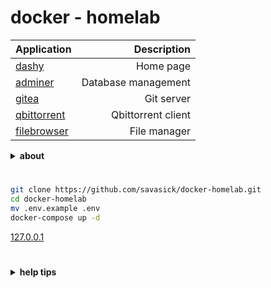 # docker - homelab

| Application | Description |
| :--------  | ---------: |
| [dashy](https://dashy.to/) | Home page |
| [adminer](https://www.adminer.org) | Database management |
| [gitea](https://about.gitea.com) | Git server |
| [qbittorrent](https://www.qbittorrent.org/) | Qbittorrent client |
| [filebrowser](https://filebrowser.org/) | File manager |

<details>
<summary><strong>about</strong></summary>
Homepage - Dashy, with some widgets and links for other homelab applications.

Gitea - where to store code, use ssh to connect for more secure.\
Adminer - to manage database for the applications.\
Qbittorrent - client for download torrents. Also every minute the files from Qbit transfer to Filebrowser.\
Filebrowser - to get downloads from Qbittorrent and get them from entire network.

Other:\
apps-files - folder for configuration.\
data - folder where all data stored.

For the first time use install.sh\
For Filebrowser login : admin  password : admin\
for Qbittorrent login : admin  password : (at logs see "help tips")
</details>

#

```bash
git clone https://github.com/savasick/docker-homelab.git
cd docker-homelab
mv .env.example .env
docker-compose up -d
```

[127.0.0.1](http://127.0.0.1)

#




<details>
<summary><strong>help tips</strong></summary>

if change env, or need reinstall

```bash
bash install.sh
```

move to IP at .env

```bash
sed -i 's/\b[0-9]\{1,3\}\.[0-9]\{1,3\}\.[0-9]\{1,3\}\.[0-9]\{1,3\}\b/{IP}/g' ./apps-files/dashy/app/public/conf.yml
IP=$(cat .env | grep -o "IP=[^#]*" | cut -d= -f2 | tr -d \")
sed -i "s/{IP}/$IP/g" ./apps-files/dashy/app/public/conf.yml
```

set timezone
```bash
timezone=$(cat .env | grep -o "TZ=[^#]*" | cut -d= -f2 | tr -d \")
sed -i "s|timeZone: .*|timeZone: $timezone|" ./apps-files/dashy/app/public/conf.yml
```

show default login and pass
```bash
LOGIN=admin
PASS_QBIT=$(docker-compose logs qbittorrent | grep session | grep -o -P '(?<=: ).*$' | tail -n 1)
if [ $? -ne 0 ]; then
  PASS_QBIT=$(sudo docker-compose logs qbittorrent | grep session | grep -o -P '(?<=: ).*$' | tail -n 1)
fi
PASS_FILE=admin

echo "qbittorrent"
echo "login:    ${LOGIN}"
echo "password: ${PASS_QBIT}"

echo "filebrowser"
echo "login:    ${LOGIN}"
echo "password: ${LOGIN}"

echo "IP from env"
echo "http://${IP}/"
```

remove data
```bash
[ -d ./data ] && sudo rm -rf ./data
```

</details>